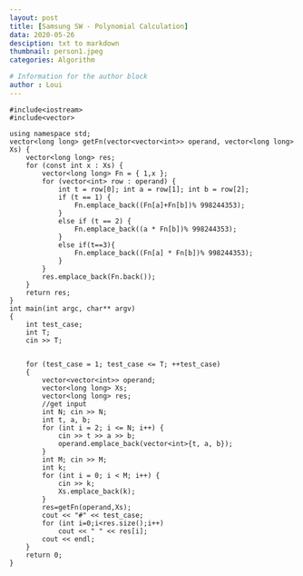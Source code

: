 ```yaml
---
layout: post
title: [Samsung SW - Polynomial Calculation]
data: 2020-05-26
desciption: txt to markdown
thumbnail: person1.jpeg
categories: Algorithm

# Information for the author block
author : Loui
---
```


	﻿#include<iostream>
	#include<vector>
	
	using namespace std;
	vector<long long> getFn(vector<vector<int>> operand, vector<long long> Xs) {
		vector<long long> res;
		for (const int x : Xs) {
			vector<long long> Fn = { 1,x }; 
			for (vector<int> row : operand) {
				int t = row[0]; int a = row[1]; int b = row[2];
				if (t == 1) {
					Fn.emplace_back((Fn[a]+Fn[b])% 998244353);
				}
				else if (t == 2) {
					Fn.emplace_back((a * Fn[b])% 998244353);
				}
				else if(t==3){
					Fn.emplace_back((Fn[a] * Fn[b])% 998244353);
				}
			}
			res.emplace_back(Fn.back());
		}
		return res;
	}
	int main(int argc, char** argv)
	{
		int test_case;
		int T;
		cin >> T;
		
		
		for (test_case = 1; test_case <= T; ++test_case)
		{
			vector<vector<int>> operand;
			vector<long long> Xs;
			vector<long long> res;
			//get input
			int N; cin >> N;
			int t, a, b;
			for (int i = 2; i <= N; i++) {
				cin >> t >> a >> b;
				operand.emplace_back(vector<int>{t, a, b});
			}
			int M; cin >> M;
			int k;
			for (int i = 0; i < M; i++) {
				cin >> k;
				Xs.emplace_back(k);
			}
			res=getFn(operand,Xs);
			cout << "#" << test_case;
			for (int i=0;i<res.size();i++)
				cout << " " << res[i];
			cout << endl;
		}
		return 0;
	}
